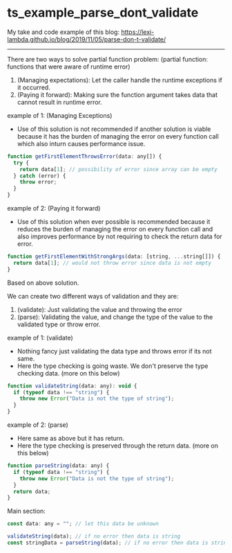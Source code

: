 # ts_example_parse_dont_validate
My take and code example of this blog: https://lexi-lambda.github.io/blog/2019/11/05/parse-don-t-validate/

---

There are two ways to solve partial function problem: (partial function: functions that were aware of runtime error)

1. (Managing expectations): Let the caller handle the runtime exceptions if it occurred.
2. (Paying it forward): Making sure the function argument takes data that cannot result in runtime error.

example of 1: (Managing Exceptions)

- Use of this solution is not recommended if another solution is viable because it has the burden of managing the error on every function call which also inturn causes performance issue.

```js
function getFirstElementThrowsError(data: any[]) {
  try {
    return data[1]; // possibility of error since array can be empty
  } catch (error) {
    throw error;
  }
}
```

example of 2: (Paying it forward)

- Use of this solution when ever possible is recommended because it reduces the burden of managing the error on every function call and also improves performance by not requiring to check the return data for error.

```js
function getFirstElementWithStrongArgs(data: [string, ...string[]]) {
  return data[1]; // would not throw error since data is not empty
}
```

Based on above solution.

We can create two different ways of validation and they are:

1. (validate): Just validating the value and throwing the error
2. (parse): Validating the value, and change the type of the value to the validated type or throw error.

example of 1: (validate)

- Nothing fancy just validating the data type and throws error if its not same.
- Here the type checking is going waste. We don't preserve the type checking data. (more on this below)

```js
function validateString(data: any): void {
  if (typeof data !== "string") {
    throw new Error("Data is not the type of string");
  }
}
```

example of 2: (parse)

- Here same as above but it has return.
- Here the type checking is preserved through the return data. (more on this below)

```js
function parseString(data: any) {
  if (typeof data !== "string") {
    throw new Error("Data is not the type of string");
  }
  return data;
}
```

Main section:

```js
const data: any = ""; // let this data be unknown

validateString(data); // if no error then data is string
const stringData = parseString(data); // if no error then data is string and also returned data has concrete type.
```
